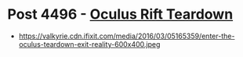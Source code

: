 # Post 4496 - [Oculus Rift Teardown](https://www.ifixit.com/News/4496/oculus-rift-teardown)

- https://valkyrie.cdn.ifixit.com/media/2016/03/05165359/enter-the-oculus-teardown-exit-reality-600x400.jpeg
